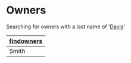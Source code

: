 # Owners

Searching for owners with a last name of '[Davis](- "#lastName")'

|[find][][owners][]|
|-----|
|Smith|

[find]: - "c:verifyRows=#owner:findOwnersByLastName(#lastName)"
[owners]: - "?=#owner.lastName"